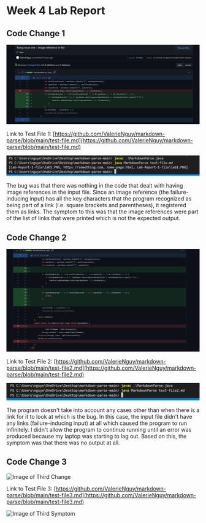 # Week 4 Lab Report

## Code Change 1

![Image of First Change](codeChange1.PNG)

Link to Test File 1: [https://github.com/ValerieNguy/markdown-parse/blob/main/test-file.md](https://github.com/ValerieNguy/markdown-parse/blob/main/test-file.md)

![Image of First Symptom](symptom1Lab2.PNG)

The bug was that there was nothing in the code that dealt with having image references in the input file. Since an image reference (the failure-inducing input) has all the key characters that the program recognized as being part of a link (i.e. square brackets and parentheses), it registered them as links. The symptom to this was that the image references were part of the list of links that were printed which is not the expected output. 

## Code Change 2

![Image of Second Change](codeChange2.PNG)

Link to Test File 2: [https://github.com/ValerieNguy/markdown-parse/blob/main/test-file2.md](https://github.com/ValerieNguy/markdown-parse/blob/main/test-file2.md)

![Image of Second Symptom](symptom2LabReport2.PNG)

The program doesn't take into account any cases other than when there is a link for it to look at which is the bug. In this case, the input file didn't have any links (failure-inducing input) at all which caused the program to run infinitely. I didn't allow the program to continue running until an error was produced because my laptop was starting to lag out. Based on this, the symptom was that there was no output at all. 

## Code Change 3

![Image of Third Change]()

Link to Test File 3: [https://github.com/ValerieNguy/markdown-parse/blob/main/test-file3.md](https://github.com/ValerieNguy/markdown-parse/blob/main/test-file3.md)

![Image of Third Symptom]()


